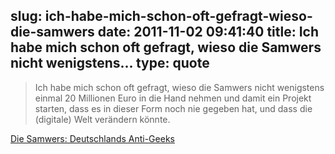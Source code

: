 slug: ich-habe-mich-schon-oft-gefragt-wieso-die-samwers
date: 2011-11-02 09:41:40
title: Ich habe mich schon oft gefragt, wieso die Samwers nicht wenigstens...
type: quote
---

> Ich habe mich schon oft gefragt, wieso die Samwers nicht wenigstens einmal 20 Millionen Euro in die Hand nehmen und damit ein Projekt starten, dass es in dieser Form noch nie gegeben hat, und dass die (digitale) Welt verändern könnte.

[Die Samwers: Deutschlands Anti-Geeks](http://netzwertig.com/2011/10/17/die-samwers-deutschlands-anti-geeks/)
